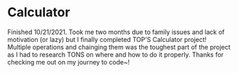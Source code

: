 # Calculator
Finished 10/21/2021. Took me two months due to family issues and lack of motivation (or lazy) but I finally completed TOP'S Calculator project! Multiple operations and chainging them 
was the toughest part of the project as I had to research TONS on where and how to do it properly. Thanks for checking me out on my journey to code~!
